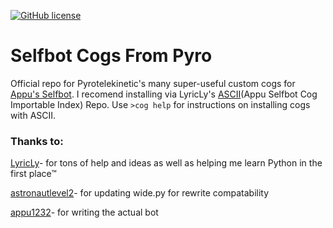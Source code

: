 [![GitHub license](https://img.shields.io/github/license/Pyrotelekinetic/Pyros-Cogs/blue.svg)](https://github.com/Pyrotelekinetic/Pyros-Cogs/blob/master/LICENSE)
# Selfbot Cogs From Pyro
Official repo for Pyrotelekinetic's many super-useful custom cogs for [Appu's Selfbot](https://github.com/appu1232/Discord-Selfbot). I recomend installing via LyricLy's [ASCII](https://github.com/LyricLy/ASCII)\(Appu Selfbot Cog Importable Index) Repo. Use `>cog help` for instructions on installing cogs with ASCII.

### Thanks to:

[LyricLy](https://github.com/LyricLy)- for tons of help and ideas as well as helping me learn Python in the first place™

[astronautlevel2](https://github.com/astronautlevel2)- for updating wide.py for rewrite compatability

[appu1232](https://github.com/appu1232)- for writing the actual bot
